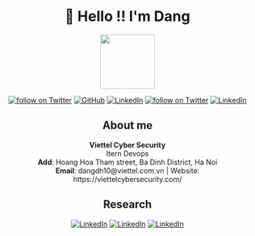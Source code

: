 <h1 align="center">👋 Hello !! I'm Dang </h1>
<p align="center">
<img   style="display: block; margin-left:auto; margin-right:auto" src="https://simpleicons.org/icons/github.svg" height="108" width="108" />
</p>

<!--
**dangdh/DHaiDang** is a ✨ _special_ ✨ repository because its `README.md` (this file) appears on your GitHub profile.

Here are some ideas to get you started:

- 🔭 I’m currently working on ...
- 🌱 I’m currently learning ...
- 👯 I’m looking to collaborate on ...
- 🤔 I’m looking for help with ...
- 💬 Ask me about ...
- 📫 How to reach me: ...
- 😄 Pronouns: ...
- ⚡ Fun fact: ...

https://simpleicons.org/

-->



<p align="center">
    <a href="https://t.me/tranguet">
        <img src="https://img.shields.io/badge/Telegram--_.svg?style=social&logo=telegram"
            alt="follow on Twitter"></a>
    <a href="https://github.com/DHaiDang">
        <img src="https://img.shields.io/github/followers/DHaiDang.svg?label=GitHub&style=social" 
            alt="GitHub"></a>
    <a href="https://www.linkedin.com/in/dang-dong-8738641a6/">
        <img src="https://img.shields.io/badge/LinkedIn--_.svg?style=social&logo=linkedin"      
            alt="LinkedIn"></a>
    <a href="https://twitter.com/intent/follow?screen_name=donghaidang179">
        <img src="https://img.shields.io/twitter/follow/donghaidang179?style=social&logo=twitter"
            alt="follow on Twitter"></a>
    <a href="#">
        <img src="https://img.shields.io/badge/Skype @donghaidang179--_.svg?style=social&logo=skype"      
            alt="LinkedIn"></a>
</p>

<h2 align="center">About me </h2>
<p align="center">
<b>Viettel Cyber Security</b>
<br>
Itern Devops
<br>
<b>Add</b>: Hoang Hoa Tham street, Ba Dinh District, Ha Noi
<br>
<b>Email</b>: dangdh10@viettel.com.vn | Website: https://viettelcybersecurity.com/
</p>


<h2 align="center">Research</h2>
<p align="center">
<a href="https://github.com/DHaiDang/TICK_stack_docker-compose.git">
        <img src="https://img.shields.io/badge/TickStack--_.svg?style=social&logo=influxdb"      
            alt="LinkedIn"></a>
<a href="https://github.com/DHaiDang/Config_nginx_reverse-proxy_modsecurity">
        <img src="https://img.shields.io/badge/Nginx--_.svg?style=social&logo=nginx"      
            alt="LinkedIn"></a>      
<a href="https://github.com/DHaiDang/Devops_research">
        <img src="https://img.shields.io/badge/Docker--_.svg?style=social&logo=docker"      
            alt="LinkedIn"></a>  
</p>
